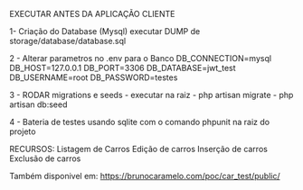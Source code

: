 

EXECUTAR ANTES DA APLICAÇÃO CLIENTE

1- Criação do Database (Mysql) executar DUMP de storage/database/database.sql

2 - Alterar parametros no .env para o Banco DB_CONNECTION=mysql DB_HOST=127.0.0.1 DB_PORT=3306 DB_DATABASE=jwt_test DB_USERNAME=root DB_PASSWORD=testes

3 - RODAR migrations e seeds - executar na raiz - php artisan migrate - php artisan db:seed

4 - Bateria de testes usando sqlite com o comando phpunit na raiz do projeto

RECURSOS: Listagem de Carros Edição de carros Inserção de carros Exclusão de carros


Também disponivel em:
https://brunocaramelo.com/poc/car_test/public/

